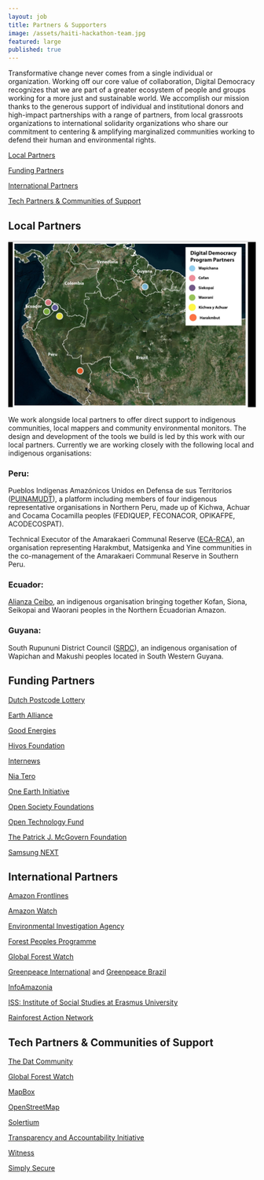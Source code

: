 ```yaml
---
layout: job
title: Partners & Supporters
image: /assets/haiti-hackathon-team.jpg
featured: large
published: true
---
```

Transformative change never comes from a single individual or organization.
Working off our core value of collaboration, Digital Democracy recognizes that
we are part of a greater ecosystem of people and groups working for a more just
and sustainable world. We accomplish our mission thanks to the generous support
of individual and institutional donors and high-impact partnerships with
a range of partners, from local grassroots organizations to international
solidarity organizations who share our commitment to centering & amplifying marginalized
communities working to defend their human and environmental rights.

[Local Partners](#local-partners)

[Funding Partners](#funding-partners)

[International Partners](#international-partners)

[Tech Partners & Communities of Support](#tech-partners--communities-of-support)

## Local Partners

![local partners](/assets/local-partners.png)

We work alongside local partners to offer direct support to indigenous communities, local mappers and community environmental monitors. The design and development of the tools we build is led by this work with our local partners. Currently we are working closely with the following local and indigenous organisations:

### Peru:

Pueblos Indígenas Amazónicos Unidos en Defensa de sus Territorios ([PUINAMUDT](http://observatoriopetrolero.org)), a platform including members of four indigenous representative organisations in Northern Peru, made up of Kichwa, Achuar and Cocama Cocamilla peoples (FEDIQUEP, FECONACOR, OPIKAFPE, ACODECOSPAT).

Technical Executor of the Amarakaeri Communal Reserve ([ECA-RCA](http://eca-amarakaeri.org.pe)), an organisation representing Harakmbut, Matsigenka and Yine communities in the co-management of the Amarakaeri Communal Reserve in Southern Peru.

### Ecuador:

[Alianza Ceibo](https://www.alianzaceibo.org), an indigenous organisation bringing together Kofan, Siona, Seikopai and Waorani peoples in the Northern Ecuadorian Amazon.

### Guyana:

South Rupununi District Council ([SRDC](http://wapichanao.communitylands.org/index.html)), an indigenous organisation of Wapichan and Makushi peoples located in South Western Guyana.

## Funding Partners

[Dutch Postcode Lottery](https://www.postcodeloterij.nl)

[Earth Alliance](https://ealliance.org/)

[Good Energies](https://www.goodenergies.org/)

[Hivos Foundation](https://latin-america.hivos.org/)

[Internews](https://internews.org/)

[Nia Tero](https://www.niatero.org/)

[One Earth Initiative](https://www.oneearth.org/)

[Open Society Foundations](https://www.opensocietyfoundations.org/)

[Open Technology Fund ](https://www.opentech.fund/)

[The Patrick J. McGovern Foundation](https://www.mcgovern.org/)

[Samsung NEXT](https://samsungnext.com/)


## International Partners

[Amazon Frontlines](https://www.amazonfrontlines.org/)

[Amazon Watch](https://amazonwatch.org/)

[Environmental Investigation Agency](http://eia-global.org/)

[Forest Peoples Programme](http://www.forestpeoples.org/)

[Global Forest Watch](http://www.globalforestwatch.org)

[Greenpeace International](http://www.greenpeace.org/international/en/) and [Greenpeace Brazil](https://www.greenpeace.org.br)

[InfoAmazonia](http://infoamazonia.org/)

[ISS: Institute of Social Studies at Erasmus University](https://www.iss.nl)

[Rainforest Action Network](http://www.ran.org/)


## Tech Partners & Communities of Support

[The Dat Community](https://dat.foundation)

[Global Forest Watch](http://www.globalforestwatch.org/)

[MapBox](https://www.mapbox.com/)

[OpenStreetMap](http://www.openstreetmap.org/)

[Solertium](http://www.solertium.com/)

[Transparency and Accountability Initiative](http://www.transparency-initiative.org/)

[Witness](https://witness.org)

[Simply Secure](https://simplysecure.org)

